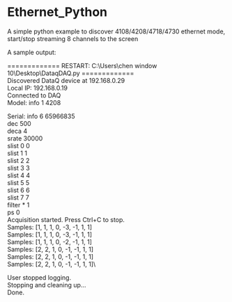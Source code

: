 # Ethernet_Python

A simple python example to discover 4108/4208/4718/4730 ethernet mode, start/stop streaming 8 channels to the screen

A sample output:

============= RESTART: C:\Users\chen window 10\Desktop\DataqDAQ.py =============\
Discovered DataQ device at 192.168.0.29\
Local IP: 192.168.0.19\
Connected to DAQ\
Model: info 1 4208

Serial: info 6 65966835\
dec 500\
deca 4\
srate 30000\
slist 0 0\
slist 1 1\
slist 2 2\
slist 3 3\
slist 4 4\
slist 5 5\
slist 6 6\
slist 7 7\
filter * 1\
ps 0\
Acquisition started. Press Ctrl+C to stop.\
Samples: [1, 1, 1, 0, -3, -1, 1, 1]\
Samples: [1, 1, 1, 0, -3, -1, 1, 1]\
Samples: [1, 1, 1, 0, -2, -1, 1, 1]\
Samples: [2, 2, 1, 0, -1, -1, 1, 1]\
Samples: [2, 2, 1, 0, -1, -1, 1, 1]\
Samples: [2, 2, 1, 0, -1, -1, 1, 1]\

User stopped logging.\
Stopping and cleaning up...\
Done.
